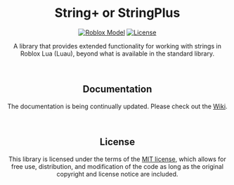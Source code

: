 <div id="Main" align="center"">
    <div id="About"">
        <h1><b>String+</b> or <b>StringPlus</b></h1>
        <a href="https://www.roblox.com/library/11868937809" target="_blank" title="Roblox Model">
            <img src="https://img.shields.io/badge/Roblox-Model-00A0FF?logo=Roblox&logoColor=00A0FF" alt="Roblox Model"/></a>
        <a href="https://opensource.org/licenses/MIT" target="_blank" title="License">
            <img src="https://img.shields.io/badge/License-MIT-%23ffbb45" alt="License"/></a>
        <br>
        <p>
            A library that provides extended functionality for working with strings in Roblox Lua (Luau), beyond what is available in the standard library.
        </p>
    </div>
    <div id="Documentation">
        <br>
        <h2><b>Documentation</b></h2>
        <p>
            The documentation is being continually updated. Please check out the <a href="https://github.com/EgizianoEG/String-Plus/wiki" title="Wiki Link">Wiki</a>.
        </p>
    </div>
    <div id="License">
        <br>
        <h2><b>License</b></h2>
        <p>
            This library is licensed under the terms of the <a href="https://github.com/EgizianoEG/String-Plus/blob/main/LICENSE" title="Repository License">MIT license</a>, which allows for free use, distribution, and modification of the code as long as the original copyright and license notice are included.
        </p>
    </div>
</div>
